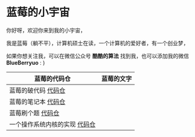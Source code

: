 # 蓝莓的小宇宙

你好呀，欢迎你来到我的小宇宙，

我是蓝莓（躺不平），计算机硕士在读，一个计算机的爱好者，有一个创业梦，

如果你想关注我，可以在微信公众号 **酷酷的算法** 找到我，也可以添加我的微信 **BlueBerryuo** : )

| **蓝莓的代码仓**                                             | **蓝莓的文字** |
| ------------------------------------------------------------ | -------------- |
| 蓝莓的破代码 [代码仓](https://github.com/teenager-lijh/Some-Broken-Code) |                |
| 蓝莓的笔记本 [代码仓](https://github.com/teenager-lijh/Notebook) |                |
| 蓝莓刷个题 [代码仓](https://github.com/teenager-lijh/LeetCode) |                |
| 一个操作系统内核的实现 [代码仓](https://github.com/teenager-lijh/LeetCode) |                |



